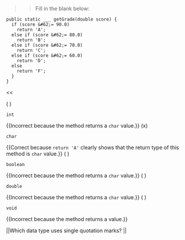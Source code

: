>>Fill in the blank below:

```
public static ___ getGrade(double score) {
  if (score &#62;= 90.0)
    return 'A';
  else if (score &#62;= 80.0)
    return 'B';
  else if (score &#62;= 70.0)
    return 'C';
  else if (score &#62;= 60.0)
    return 'D';
  else
    return 'F';
  }
}
```

<<

( ) <pre><code>int</code></pre> {{Incorrect because the method returns a <code>char</code> value.}}
(x) <pre><code>char</code></pre> {{Correct because <code>return 'A'</code> clearly shows that the return type of this method is <code>char</code> value.}}
( ) <pre><code>boolean</code></pre> {{Incorrect because the method returns a <code>char</code> value.}}
( ) <pre><code>double</code></pre> {{Incorrect because the method returns a <code>char</code> value.}}
( ) <pre><code>void</code></pre> {{Incorrect because the method returns a value.}}

||Which data type uses single quotation marks? ||
